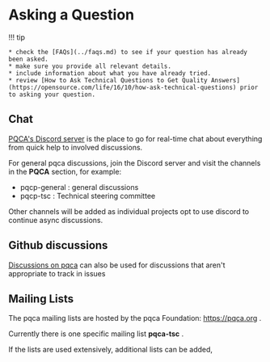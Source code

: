 <!-- SPDX-License-Identifier: CC-BY-4.0 -->
# Asking a Question

!!! tip

    * check the [FAQs](../faqs.md) to see if your question has already been asked.
    * make sure you provide all relevant details.
    * include information about what you have already tried.
    * review [How to Ask Technical Questions to Get Quality Answers](https://opensource.com/life/16/10/how-ask-technical-questions) prior to asking your question.

## Chat
[PQCA's Discord server](https://discord.com/invite/xyVnwzfg5R) is the place to go for real-time chat about everything from quick help to involved discussions.

For general pqca discussions, join the Discord server and visit the channels in the **PQCA** section, for example:

- pqcp-general : general discussions
- pqcp-tsc : Technical steering committee

Other channels will be added as individual projects opt to use discord to continue async discussions.

## Github discussions

[Discussions on pqca](https://github.com/orgs/pqca/discussions) can also be used for discussions that aren't appropriate to track in issues

## Mailing Lists
The pqca mailing lists are hosted by the pqca Foundation: https://pqca.org . 

Currently there is one specific mailing list **pqca-tsc** .

If the lists are used extensively, additional lists can be added,

